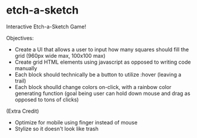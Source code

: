 # etch-a-sketch
Interactive Etch-a-Sketch Game!

Objectives:
- Create a UI that allows a user to input how many squares should fill the grid (960px wide max, 100x100 max)
- Create grid HTML elements using javascript as opposed to writing code manually
- Each block should technically be a button to utilize :hover (leaving a trail)
- Each block shoulld change colors on-click, with a rainbow color generating function (goal being user can hold down mouse and drag as opposed to tons of clicks)

(Extra Credit)
- Optimize for mobile using finger instead of mouse
- Stylize so it doesn't look like trash

